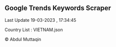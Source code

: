 

## Google Trends Keywords Scraper 
 
Last Update 19-03-2023 , 17:34:45

Country List :
VIETNAM.json



© Abdul Muttaqin 
